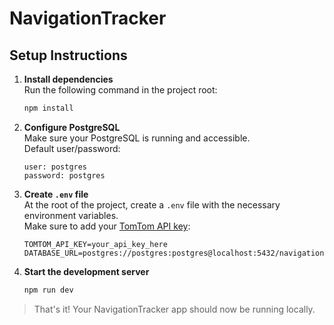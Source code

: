 
# NavigationTracker

## Setup Instructions

1. **Install dependencies**  
   Run the following command in the project root:

   ```bash
   npm install
   ```

2. **Configure PostgreSQL**  
   Make sure your PostgreSQL is running and accessible.  
   Default user/password:
   ```
   user: postgres
   password: postgres
   ```

3. **Create `.env` file**  
   At the root of the project, create a `.env` file with the necessary environment variables.  
   Make sure to add your [TomTom API key](https://developer.tomtom.com/):

   ```
   TOMTOM_API_KEY=your_api_key_here
   DATABASE_URL=postgres://postgres:postgres@localhost:5432/navigationtracker
   ```

4. **Start the development server**  
   ```bash
   npm run dev
   ```

> That's it! Your NavigationTracker app should now be running locally.
